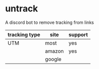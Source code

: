 # untrack

A discord bot to remove tracking from links

|tracking type|site  |support|
|-------------|------|-------|
|UTM          |most  | yes   |
|             |amazon| yes   |
|             |google|       |
